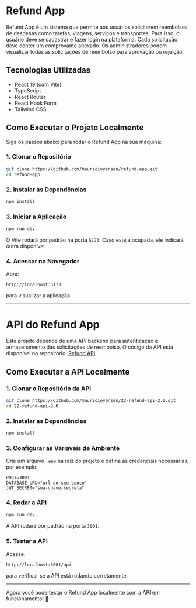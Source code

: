 # Refund App

Refund App é um sistema que permite aos usuários solicitarem reembolsos de despesas como tarefas, viagens, serviços e transportes. Para isso, o usuário deve se cadastrar e fazer login na plataforma. Cada solicitação deve conter um comprovante anexado. Os administradores podem visualizar todas as solicitações de reembolso para aprovação ou rejeição.

## Tecnologias Utilizadas
- React 19 (com Vite)
- TypeScript
- React Router
- React Hook Form
- Tailwind CSS

## Como Executar o Projeto Localmente
Siga os passos abaixo para rodar o Refund App na sua máquina:

### 1. Clonar o Repositório
```sh
git clone https://github.com/mauricioyansen/refund-app.git
cd refund-app
```

### 2. Instalar as Dependências
```sh
npm install
```

### 3. Iniciar a Aplicação
```sh
npm run dev
```
O Vite rodará por padrão na porta `5173`. Caso esteja ocupada, ele indicará outra disponível.

### 4. Acessar no Navegador
Abra:
```
http://localhost:5173
```
para visualizar a aplicação.

---

# API do Refund App
Este projeto depende de uma API backend para autenticação e armazenamento das solicitações de reembolso. O código da API está disponível no repositório:
[Refund API](https://github.com/mauricioyansen/22-refund-api-2.0)

## Como Executar a API Localmente

### 1. Clonar o Repositório da API
```sh
git clone https://github.com/mauricioyansen/22-refund-api-2.0.git
cd 22-refund-api-2.0
```

### 2. Instalar as Dependências
```sh
npm install
```

### 3. Configurar as Variáveis de Ambiente
Crie um arquivo `.env` na raiz do projeto e defina as credenciais necessárias, por exemplo:
```
PORT=3001
DATABASE_URL="url-do-seu-banco"
JWT_SECRET="sua-chave-secreta"
```

### 4. Rodar a API
```sh
npm run dev
```
A API rodará por padrão na porta `3001`.

### 5. Testar a API
Acesse:
```
http://localhost:3001/api
```
para verificar se a API está rodando corretamente.

---
Agora você pode testar o Refund App localmente com a API em funcionamento! 🚀

